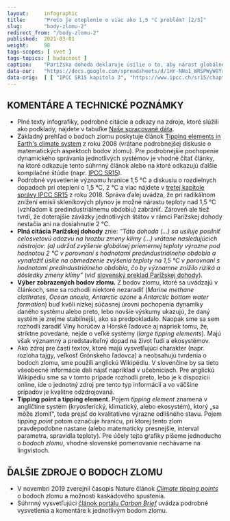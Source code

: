 ```yaml
---
layout:     infographic
title:      "Prečo je oteplenie o viac ako 1,5 °C problém? [2/3]"
slug:       "body-zlomu-2"
redirect_from: "/body-zlomu-2"
published:  2021-03-01
weight:     98
tags-scopes: [ svet ]
tags-topics: [ buducnost ]
caption:    "Parížska dohoda deklaruje úsilie o to, aby nárast globálnej priemernej teploty výrazne neprekročil hranicu 1,5 °C. Jedným z hlavných dôvodov pre stanovenie tejto hranice je riziko prekročenia tzv. bodov zlomu (tipping points). Pri oteplení nad 2 °C sa blížime k pravdepodobným bodom zlomu mnohých veľkých planetárnych systémov."
data-our:   "https://docs.google.com/spreadsheets/d/1Hr-NNo1_WRSPWyW8YxP14WfqgOjk2xxrFsCh6enMDKI/edit#gid=2029240771"
data-orig:	[ [ "IPCC SR15 kapitola 3", "https://www.ipcc.ch/sr15/chapter/chapter-3" ] ]
---
```


## KOMENTÁRE A TECHNICKÉ POZNÁMKY

* Plné texty infografiky, podrobné citácie a odkazy na zdroje, ktoré slúžili ako podklady, nájdete v tabuľke  [Naše spracované dáta](https://docs.google.com/spreadsheets/d/1Hr-NNo1_WRSPWyW8YxP14WfqgOjk2xxrFsCh6enMDKI/edit?usp=sharing).
* Základný prehľad o bodoch zlomu poskytuje článok [Tipping elements in Earth's climate system](https://www.pnas.org/content/105/6/1786) z roku 2008 (vrátane podrobnejšej diskusie o matematických aspektoch bodov zlomu). Pre podrobnejšie pochopenie dynamického správania jednotlivých systémov je vhodné čítať články, na ktoré odkazuje tento súhrnný článok alebo na ktoré odkazujú ďalšie kompilačné štúdie (napr. [IPCC SR15](https://www.ipcc.ch/sr15/chapter/chapter-3/)).
* Podrobné vysvetlenie významu hranice 1,5 °C a diskusiu o rozdielnych dopadoch pri oteplení o 1,5 °C, 2 °C a viac nájdete v [tretej kapitole správy IPCC SR15](https://www.ipcc.ch/sr15/chapter/chapter-3/) z roku 2018. Správa ďalej uvádza, že pri radikálnom znížení emisií skleníkových plynov je možné nárastu teploty nad 1,5 °C (vzhľadom k predindustriálnemu obdobiu) zabrániť. Zároveň ale tiež tvrdí, že doterajšie záväzky jednotlivých štátov v rámci Parížskej dohody nestačia ani na dosiahnutie 2 °C.
* __Plná citácia Parížskej dohody__ znie: _"Táto dohoda (...) sa usiluje posilniť celosvetovú odozvu na hrozbu zmeny klímy (...) vrátane nasledujúcich nástrojov: (a) udržať zvýšenie globálnej priemernej teploty výrazne pod hodnotou 2 °C v porovnaní s hodnotami predindustriálneho obdobia a vynaložiť úsilie na obmedzenie zvýšenia teploty na 1,5 °C v porovnaní s hodnotami predindustriálneho obdobia, čo by významne znížilo riziká a dôsledky zmeny klímy"_ (viď [slovenský preklad Parížskej dohody](https://www.minzp.sk/files/oblasti/politika-zmeny-klimy/paris-agreement_sk_final.pdf)).
* __Výber zobrazených bodov zlomu.__ Z bodov zlomu, ktoré sa uvádzajú v článkoch, sme sa rozhodli niektoré nezaradiť (*Marine methane clathrates, Ocean anoxia, Antarctic ozone* a *Antarctic bottom water formation*) buď kvôli nízkej súčasnej úrovni pochopenia dynamiky daného systému alebo preto, lebo novšie výskumy ukazujú, že daný systém je zrejme stabilnejší, ako sa predpokladalo. Naopak sme sa sem rozhodli zaradiť Vlny horúčav a Horské ľadovce aj napriek tomu, že, striktne povedané, nejde o veľké systémy (_large tipping elements_). Majú však významný a predstaviteľný dopad na život ľudí a ekosystémov.
* Ako zdroj pre časti textov, ktoré majú vysvetľujúci charakter (napr. rozloha tajgy, veľkosť Grónskeho ľadovca) a neobsahujú tvrdenia o bodoch zlomu, sme použili anglickú Wikipédiu. V slovenčine by sa tieto všeobecné informácie dali nájsť napríklad v učebniciach. Pre anglickú Wikipédiu sme sa v tomto prípade rozhodli preto, lebo je k dispozícii online, ide o jednotný zdroj pre tento typ informácií a vo väčšine prípadov je kvalitne odzdrojovaná.
* __Tipping point a tipping element.__ Pojem *tipping element* znamená v angličtine systém (kryosferický, klimatický, alebo ekosystém), ktorý „sa môže zlomiť“, teda prejsť do kvalitatívne výrazne odlišného stavu. Pojem *tipping point* potom označuje hranicu, pri ktorej tento zlom pravdepodobne nastane (alebo matematicky presnejšie, interval parametra, spravidla teploty). Pre účely tejto grafiky píšeme jednoducho o *bodoch zlomu*, vhodné slovenské pomenovanie nechávame na lingvistoch.

## ĎALŠIE ZDROJE O BODOCH ZLOMU

* V novembri 2019 zverejnil časopis Nature článok [_Climate tipping points_](https://www.nature.com/articles/d41586-019-03595-0) o bodoch zlomu a možnosti kaskádového spustenia.
* Súhrnný vysvetľujúci [článok portálu _Carbon Brief_](https://www.carbonbrief.org/explainer-nine-tipping-points-that-could-be-triggered-by-climate-change) uvádza podrobné vysvetlenia a komentáre k jednotlivým bodom zlomu.
